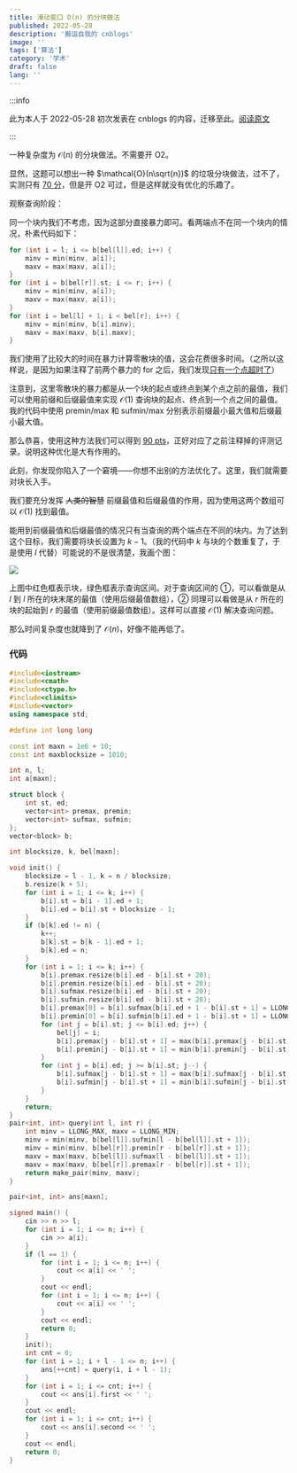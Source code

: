 ```yaml
---
title: 滑动窗口 O(n) 的分块做法
published: 2022-05-28
description: '搬运自我的 cnblogs'
image: ''
tags: ['算法']
category: '学术'
draft: false 
lang: ''
---
```


:::info

此为本人于 2022-05-28 初次发表在 cnblogs 的内容，迁移至此。[阅读原文](https://www.cnblogs.com/luogu-int64/p/16320845.html)

:::

一种复杂度为 $\mathcal{O}(n)$ 的分块做法。不需要开 O2。

显然，这题可以想出一种 $\mathcal{O}(n\sqrt{n})$ 的垃圾分块做法，过不了，实测只有 [70 分](https://www.luogu.com.cn/record/76536917)，但是开 O2 可过，但是这样就没有优化的乐趣了。

观察查询阶段：

同一个块内我们不考虑，因为这部分直接暴力即可。看两端点不在同一个块内的情况，朴素代码如下：

```cpp
for (int i = l; i <= b[bel[l]].ed; i++) {
	minv = min(minv, a[i]);
	maxv = max(maxv, a[i]);
}
for (int i = b[bel[r]].st; i <= r; i++) {
	minv = min(minv, a[i]);
	maxv = max(maxv, a[i]);
}
for (int i = bel[l] + 1; i < bel[r]; i++) {
	minv = min(minv, b[i].minv);
	maxv = max(maxv, b[i].maxv);
}
```

我们使用了比较大的时间在暴力计算零散块的值，这会花费很多时间。（之所以这样说，是因为如果注释了前两个暴力的 for 之后，我们发现[只有一个点超时了](https://www.luogu.com.cn/record/76537264)）

注意到，这里零散块的暴力都是从一个块的起点或终点到某个点之前的最值，我们可以使用前缀和后缀最值来实现 $\mathcal{O}(1)$ 查询块的起点、终点到一个点之间的最值。我的代码中使用 premin/max 和 sufmin/max 分别表示前缀最小最大值和后缀最小最大值。

那么恭喜，使用这种方法我们可以得到 [90 pts](https://www.luogu.com.cn/record/76490775)，正好对应了之前注释掉的评测记录。说明这种优化是大有作用的。

此刻，你发现你陷入了一个窘境——你想不出别的方法优化了。这里，我们就需要对块长入手。

我们要充分发挥 ~~人类的智慧~~ 前缀最值和后缀最值的作用，因为使用这两个数组可以 $\mathcal{O}(1)$ 找到最值。

能用到前缀最值和后缀最值的情况只有当查询的两个端点在不同的块内。为了达到这个目标，我们需要将块长设置为 $k-1$。（我的代码中 $k$ 与块的个数重复了，于是使用 $l$ 代替）可能说的不是很清楚，我画个图：

![](https://cdn.luogu.com.cn/upload/image_hosting/kpduogal.png)

上图中红色框表示块，绿色框表示查询区间。对于查询区间的 ①，可以看做是从 $l$ 到 $l$ 所在的块末尾的最值（使用后缀最值数组），② 同理可以看做是从 $r$ 所在的块的起始到 $r$ 的最值（使用前缀最值数组）。这样可以直接 $\mathcal{O}(1)$ 解决查询问题。

那么时间复杂度也就降到了 $\mathcal{O}(n)$，好像不能再低了。

### 代码

```cpp
#include<iostream>
#include<cmath>
#include<ctype.h>
#include<climits>
#include<vector>
using namespace std;

#define int long long

const int maxn = 1e6 + 10;
const int maxblocksize = 1010;

int n, l;
int a[maxn];

struct block {
    int st, ed;
    vector<int> premax, premin;
    vector<int> sufmax, sufmin;
};
vector<block> b;

int blocksize, k, bel[maxn];

void init() {
    blocksize = l - 1, k = n / blocksize;
    b.resize(k + 5);
    for (int i = 1; i <= k; i++) {
        b[i].st = b[i - 1].ed + 1;
        b[i].ed = b[i].st + blocksize - 1;
    }
    if (b[k].ed != n) {
        k++;
        b[k].st = b[k - 1].ed + 1;
        b[k].ed = n;
    }
    for (int i = 1; i <= k; i++) {
        b[i].premax.resize(b[i].ed - b[i].st + 20);
        b[i].premin.resize(b[i].ed - b[i].st + 20);
        b[i].sufmax.resize(b[i].ed - b[i].st + 20);
        b[i].sufmin.resize(b[i].ed - b[i].st + 20);
        b[i].premax[0] = b[i].sufmax[b[i].ed + 1 - b[i].st + 1] = LLONG_MIN;
        b[i].premin[0] = b[i].sufmin[b[i].ed + 1 - b[i].st + 1] = LLONG_MAX;
        for (int j = b[i].st; j <= b[i].ed; j++) {
            bel[j] = i;
            b[i].premax[j - b[i].st + 1] = max(b[i].premax[j - b[i].st], a[j]);
            b[i].premin[j - b[i].st + 1] = min(b[i].premin[j - b[i].st], a[j]);
        }
        for (int j = b[i].ed; j >= b[i].st; j--) {
            b[i].sufmax[j - b[i].st + 1] = max(b[i].sufmax[j - b[i].st + 2], a[j]);
            b[i].sufmin[j - b[i].st + 1] = min(b[i].sufmin[j - b[i].st + 2], a[j]);
        }
    }
    return;
}
pair<int, int> query(int l, int r) {
    int minv = LLONG_MAX, maxv = LLONG_MIN;
    minv = min(minv, b[bel[l]].sufmin[l - b[bel[l]].st + 1]);
    minv = min(minv, b[bel[r]].premin[r - b[bel[r]].st + 1]);
    maxv = max(maxv, b[bel[l]].sufmax[l - b[bel[l]].st + 1]);
    maxv = max(maxv, b[bel[r]].premax[r - b[bel[r]].st + 1]);
    return make_pair(minv, maxv);
}

pair<int, int> ans[maxn];

signed main() {
    cin >> n >> l;
    for (int i = 1; i <= n; i++) {
        cin >> a[i];
    }
    if (l == 1) {
        for (int i = 1; i <= n; i++) {
            cout << a[i] << ' ';
        }
        cout << endl;
        for (int i = 1; i <= n; i++) {
            cout << a[i] << ' ';
        }
        cout << endl;
        return 0;
    }
    init();
    int cnt = 0;
    for (int i = 1; i + l - 1 <= n; i++) {
        ans[++cnt] = query(i, i + l - 1);
    }
    for (int i = 1; i <= cnt; i++) {
        cout << ans[i].first << ' ';
    }
    cout << endl;
    for (int i = 1; i <= cnt; i++) {
        cout << ans[i].second << ' ';
    }
    cout << endl;
    return 0;
}
```





